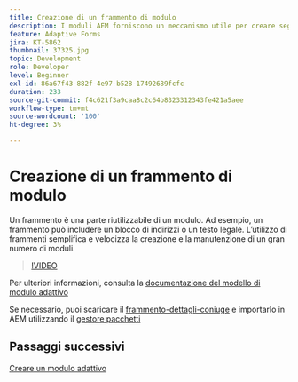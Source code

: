```yaml
---
title: Creazione di un frammento di modulo
description: I moduli AEM forniscono un meccanismo utile per creare segmenti di modulo una sola volta, come un pannello o un gruppo di campi, e riutilizzarli in moduli adattivi.
feature: Adaptive Forms
jira: KT-5862
thumbnail: 37325.jpg
topic: Development
role: Developer
level: Beginner
exl-id: 86a67f43-882f-4e97-b528-17492689fcfc
duration: 233
source-git-commit: f4c621f3a9caa8c2c64b8323312343fe421a5aee
workflow-type: tm+mt
source-wordcount: '100'
ht-degree: 3%

---
```


# Creazione di un frammento di modulo

Un frammento è una parte riutilizzabile di un modulo. Ad esempio, un frammento può includere un blocco di indirizzi o un testo legale. L’utilizzo di frammenti semplifica e velocizza la creazione e la manutenzione di un gran numero di moduli.


>[!VIDEO](https://video.tv.adobe.com/v/37325?quality=12&learn=on)



Per ulteriori informazioni, consulta la [documentazione del modello di modulo adattivo](https://experienceleague.adobe.com/docs/experience-manager-65/forms/adaptive-forms-basic-authoring/adaptive-form-fragments.html)

Se necessario, puoi scaricare il [frammento-dettagli-coniuge](assets/spouse-details-fragment.zip) e importarlo in AEM utilizzando il [gestore pacchetti](http://localhost:4502/crx/packmgr/index.jsp)

## Passaggi successivi

[Creare un modulo adattivo](./create-adaptive-form.md)
